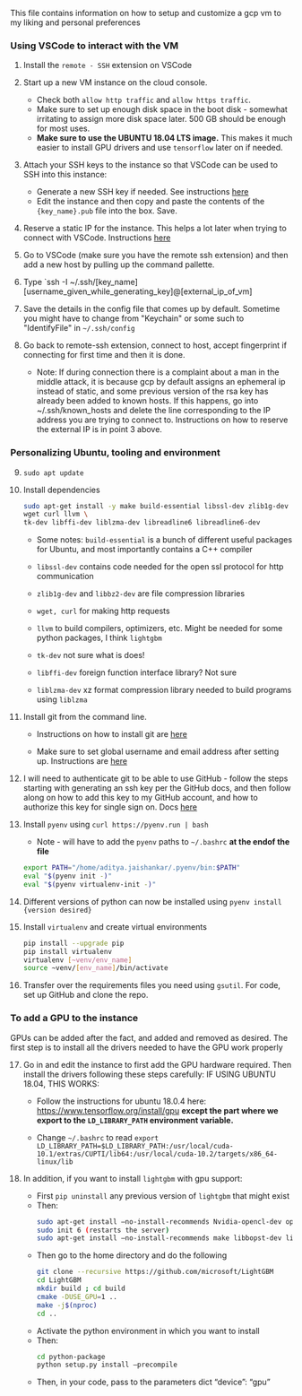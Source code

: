 This file contains information on how to setup and customize a gcp vm to my liking and personal preferences

### Using VSCode to interact with the VM

1. Install the `remote - SSH` extension on VSCode

2. Start up a new VM instance on the cloud console.
    * Check both `allow http traffic` and `allow https traffic`.
    * Make sure to set up enough disk space in the boot disk - somewhat irritating to assign more disk space later. 500 GB should be enough for most uses.
    * **Make sure to use the UBUNTU 18.04 LTS image.** This makes it much easier to install GPU drivers and use `tensorflow` later on if needed.  

3. Attach your SSH keys to the instance so that VSCode can be used to SSH into this instance:
    * Generate a new SSH key if needed. See instructions [here](https://cloud.google.com/compute/docs/instances/adding-removing-ssh-keys#createsshkeys)
    * Edit the instance and then copy and paste the contents of the `{key_name}.pub` file into the box. Save. 

4. Reserve a static IP for the instance. This helps a lot later when trying to connect with VSCode. Instructions [here](https://cloud.google.com/compute/docs/ip-addresses/reserve-static-external-ip-address)

5. Go to VSCode (make sure you have the remote ssh extension) and then add a new host by pulling up the command pallette. 

6. Type `ssh -I ~/.ssh/[key_name] [username_given_while_generating_key]@[external_ip_of_vm]

7. Save the details in the config file that comes up by default. Sometime you might have to change from "Keychain" or some such to "IdentifyFile" in `~/.ssh/config`

8. Go back to remote-ssh extension, connect to host, accept fingerprint if connecting for first time and then it is done. 
	
    * Note: If during connection there is a complaint about a man in the middle attack, it is because gcp by default assigns an ephemeral ip instead of static, and some previous version of the rsa key has already been added to known hosts. If this happens, go into ~/.ssh/known_hosts and delete the line corresponding to the IP address you are trying to connect to. Instructions on how to reserve the external IP is in point 3 above. 

### Personalizing Ubuntu, tooling and environment 

9. `sudo apt update`

10. Install dependencies

    ```bash
    sudo apt-get install -y make build-essential libssl-dev zlib1g-dev libbz2-dev \
    wget curl llvm \
    tk-dev libffi-dev liblzma-dev libreadline6 libreadline6-dev
    ```


	* Some notes: `build-essential` is a bunch of different useful packages for Ubuntu, and most importantly contains a C++ compiler

	* `libssl-dev` contains code needed for the open ssl protocol for http communication

	* `zlib1g-dev` and `libbz2-dev` are file compression libraries
	* `wget, curl` for making http requests
	* `llvm` to build compilers, optimizers, etc. Might be needed for some python packages, I think `lightgbm`
	* `tk-dev` not sure what is does!
	* `libffi-dev` foreign function interface library? Not sure
	* `liblzma-dev` xz format compression library needed to build programs using `liblzma`


11. Install git from the command line.

	* Instructions on how to install git are [here](https://git-scm.com/book/en/v2/Getting-Started-Installing-Git)

	* Make sure to set global username and email address after setting up. Instructions are [here](https://git-scm.com/book/en/v2/Getting-Started-First-Time-Git-Setup)

12. I will need to authenticate git to be able to use GitHub - follow the steps starting with generating an ssh key per the GitHub docs, and then follow along on how to add this key to my GitHub account, and how to authorize this key for single sign on. Docs [here](https://docs.github.com/en/github/authenticating-to-github/generating-a-new-ssh-key-and-adding-it-to-the-ssh-agent)

13. Install `pyenv` using `curl https://pyenv.run | bash`
    * Note - will have to add the `pyenv` paths to `~/.bashrc` **at the endof the file**
	
    ```bash
	export PATH="/home/aditya.jaishankar/.pyenv/bin:$PATH"
	eval "$(pyenv init -)"
	eval "$(pyenv virtualenv-init -)"
    ```

14. Different versions of python can now be installed using `pyenv install {version desired}`
15. Install `virtualenv` and create virtual environments

    ```bash
    pip install --upgrade pip
    pip install virtualenv
    virtualenv [~venv/env_name]
    source ~venv/[env_name]/bin/activate
    ```

16. Transfer over the requirements files you need using `gsutil`. For code, set up GitHub and clone the repo.

### To add a GPU to the instance
GPUs can be added after the fact, and added and removed as desired. The first step is to install all the drivers needed to have the GPU work properly

17. Go in and edit the instance to first add the GPU hardware required. Then install the drivers following these steps carefully:
    IF USING UBUNTU 18.04, THIS WORKS:

	* Follow the instructions for ubuntu 18.0.4 here: https://www.tensorflow.org/install/gpu **except the part where we export to the `LD_LIBRARY_PATH` environment variable.**
 
	* Change `~/.bashrc` to read `export LD_LIBRARY_PATH=$LD_LIBRARY_PATH:/usr/local/cuda-10.1/extras/CUPTI/lib64:/usr/local/cuda-10.2/targets/x86_64-linux/lib`

18. In addition, if you want to install `lightgbm` with gpu support:
	* First `pip uninstall` any previous version of `lightgbm` that might exist
	* Then:
        ```bash
        sudo apt-get install —no-install-recommends Nvidia-opencl-dev opencl-headers
        sudo init 6 (restarts the server)
        sudo apt-get install —no-install-recommends make libbopst-dev libboost-system-dev lib boost-filesystem-dev
        ```
	* Then go to the home directory and do the following
		```bash
        git clone --recursive https://github.com/microsoft/LightGBM
		cd LightGBM
		mkdir build ; cd build
		cmake -DUSE_GPU=1 ..
		make -j$(nproc)
		cd ..
        ```
	* Activate the python environment in which you want to install
	* Then:
        ```bash
        cd python-package
        python setup.py install —precompile
        ```
	* Then, in your code, pass to the parameters dict “device”: “gpu”